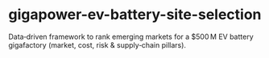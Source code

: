 # gigapower-ev-battery-site-selection
Data‑driven framework to rank emerging markets for a $500 M EV battery gigafactory (market, cost, risk &amp; supply‑chain pillars).
